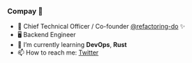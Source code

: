 ### Compay 🐄

- 🔭  Chief Technical Officer / Co-founder [@refactoring-do](https://github.com/refactoring-do) ✨
- 🖥 Backend Engineer
- 🌱  I’m currently learning **DevOps**, **Rust**
- 📫  How to reach me: [Twitter](https://twitter.com/JeffreyArt1)
